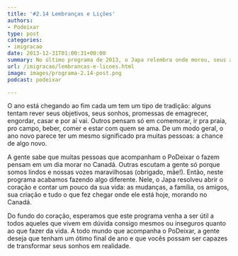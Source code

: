 ```yaml
---
title: '#2.14 Lembranças e Lições'
authors:
- Podeixar
type: post
categories:
- imigracao
date: 2013-12-31T01:00:31+00:00
summary: No último programa de 2013, o Japa relembra onde morou, seus amigos, sua família e abre seu coração compartilhando um pouco das decisões que o fizeram decidir se mudar do Brasil e morar no extremo norte das Américas.
url: /imigracao/lembrancas-e-licoes.html
image: images/programa-2.14-post.png
podcast: podeixar

---
```

O ano está chegando ao fim cada um tem um tipo de tradição: alguns tentam rever seus objetivos, seus sonhos, promessas de emagrecer, engordar, casar e por aí vai. Outros pensam só em comemorar, ir pra praia, pro campo, beber, comer e estar com quem se ama. De um modo geral, o ano novo parece ter um mesmo significado pra muitas pessoas: a chance de algo novo.

A gente sabe que muitas pessoas que acompanham o PoDeixar o fazem pensam em um dia morar no Canadá. Outras escutam a gente só porque somos lindos e nossas vozes maravilhosas (obrigado, mãe!). Então, neste programa acabamos fazendo algo diferente. Nele, o Japa resolveu abrir o coração e contar um pouco da sua vida: as mudanças, a família, os amigos, sua criação e tudo o que fez chegar onde ele está hoje, morando no Canadá.

Do fundo do coração, esperamos que este programa venha a ser útil a todos aqueles que vivem em dúvida consigo mesmos ou inseguros quanto ao que fazer da vida. A todo mundo que acompanha o PoDeixar, a gente deseja que tenham um ótimo final de ano e que vocês possam ser capazes de transformar seus sonhos em realidade.